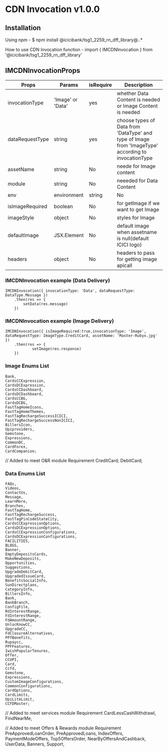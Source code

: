 # CDN Invocation v1.0.0

## Installation

Using npm -
$ npm install @icicibank/tsg1_2259_rn_dff_library@*.*.*

How to use CDN Invocation function -
import { IMCDNInvocation } from '@icicibank/tsg1_2259_rn_dff_library'

## IMCDNInvocationProps

| Props             | Params             | isRequire | Description                                             |
| ----------------- | -------------------| --------- | ------------------------------------------------------- |
| invocationType    | 'Image' or 'Data'  | yes       | whether Data Content is needed or Image Content is needed|
| dataRequestType   | string             | yes       | choose types of Data from 'DataType' and type of Image from 'ImageType' according to invocationType |
| assetName         | string             | No        | neede for Image content                                 |
| module            | string             | No        | neeeded for Data Content                                |
| env               | environment|string | No        | environment variable (dev/uat/prod/test/string )        |
| isImageRequired   | boolean            | No        | for getImage if we want to get Image                    |
| imageStyle        | object             | No        | styles for Image                                        |
| defaultImage      | JSX.Element        | No        | default image when assetname is null(default ICICI logo)|
| headers           | object             | No        | headers to pass for getting image apicall               |

### IMCDNInvocation example (Data Delivery)

```JS
IMCDNInvocation({ invocationType: 'Data', dataRequestType: DataType.Message })
    .then(res => {
        setData(res.message) 
    })
```
### IMCDNInvocation example (Image Delivery)

```JS
IMCDNInvocation({ isImageRequired:true,invocationType: 'Image', dataRequestType: ImageType.CreditCard, assetName: 'Master-Rubyx.jpg' })
    .then(res => {  
            setImage(res.response) 
    })
```

### Image Enums List

    Bank,
    CardsCCExpression,
    CardsDCExpression,
    CardsCCDashboard,
    CardsDCDashboard,
    CardsCCBG,
    CardsDCBG,
    FastTagHomeIcons,
    FastTagHomeThemes,
    FastTagRechargeSuccessICICI,
    FastTagRechargeSuccessNonICICI,
    BillersIcon,
    Upiproviders,
    Gemstone,
    Expressions,
    CommonDC,
    CardForex,
    CardCompanion;

// Added to meet O&R module Requirement
    CreditCard;
    DebitCard;

### Data Enums List

    FAQs,
    Videos,
    ContactUs,
    Message,
    LearnMore,
    Branches,
    FastTagHome,
    FastTagRechargeSuccess,
    FastTagPinCodeStateCity,
    CardsCCExpressionOptions,
    CardsDCExpressionOptions,
    CardsCCExpressionConfigurations,
    CardsDCExpressionConfigurations,
    FACILITIES,
    BLOGS,
    Banner,
    EmptyDepositsCards,
    MakeNewDeposits,
    Opportunities,
    Suggestions,
    UpgradeDebitCard,
    UpgradedIssueCard,
    BenefitsSocialInfo,
    SunDirectplans,
    CategoryInfo,
    BillersInfo,
    Bank,
    BankBranch,
    ConfigFile,
    RdInterestRange,
    FdInterestRange,
    FdAmountRange,
    UnlocKnowCC,
    UpgradeCC,
    FdClosureAlternatives,
    PPfBenefits,
    Rupaycc,
    PPFFeatures,
    IwishPopularTenures,
    Offer,
    CCUPI,
    Card,
    Ccfd,
    Gemstone,
    Expressions,
    CustomImageConfigurations,
    CommonConfigurations,
    CardOptions,
    CardLimits,
    UpiLiteLimit,
    CCFDMaster;
    
// Added to meet services module Requirement
    CardLessCashWithdrawl,
    FindNearMe,

// Added to meet Offers & Rewards module Requirement
    PreApprovedLoanOrder,
    PreApprovedLoans,
    IndexOffers,
    PaymentModeOffers,
    Top5OffersOrder,
    NearByOffersAndCashback,
    UserData,
    Banners,
    Support,